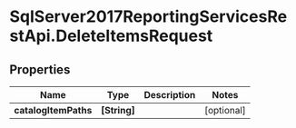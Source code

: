 # SqlServer2017ReportingServicesRestApi.DeleteItemsRequest

## Properties
Name | Type | Description | Notes
------------ | ------------- | ------------- | -------------
**catalogItemPaths** | **[String]** |  | [optional] 


